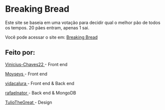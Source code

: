 # Breaking Bread

Este site se baseia em uma votação para decidir qual o melhor pão de todos os tempos.
20 pães entram, apenas 1 sai.


Você pode acessar o site em: <a href="https://breakingbread.onrender.com/"> Breaking Bread </a>


## Feito por:

<a href="https://github.com/Vinicius-Chaves22"> Vinicius-Chaves22 </a> - Front end

<a href="https://github.com/Moyseys"> Moyseys </a> - Front end

<a href="https://github.com/vidacalura"> vidacalura </a> - Front end & Back end

<a href="https://github.com/rafaelnator"> rafaelnator </a> - Back end & MongoDB

<a href="https://github.com/TulioTheGreat"> TulioTheGreat </a> - Design
